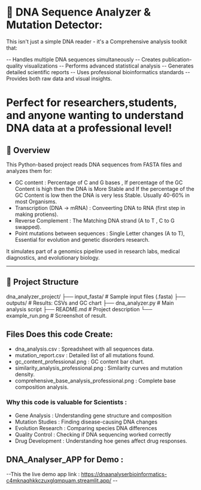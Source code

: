 # 🧬 DNA Sequence Analyzer & Mutation Detector:

This isn't just a simple DNA reader - it's a Comprehensive analysis toolkit that:

-- Handles multiple DNA sequences simultaneously
-- Creates publication-quality visualizations
-- Performs advanced statistical analysis
-- Generates detailed scientific reports
-- Uses professional bioinformatics standards
-- Provides both raw data and visual insights.

# Perfect for researchers,students, and anyone wanting to understand DNA data at a professional level!

## 📌 Overview

This Python-based project reads DNA sequences from FASTA files and analyzes them for:

- GC content : Percentage of C and G bases , If percentage of the GC Content is high then the DNA is More Stable and If the percentage of the GC Content is low then the DNA is very less Stable. Usually 40-60% in most Organisms.
- Transcription (DNA → mRNA) : Conveerting DNA to RNA (first step in making protiens).
- Reverse Complement : The Matching DNA strand (A to T , C to G swapped).
- Point mutations between sequences : Single Letter changes (A to T), Essential for evolution and genetic disorders research.

It simulates part of a genomics pipeline used in research labs, medical diagnostics, and evolutionary biology.

---

## 📁 Project Structure

dna_analyzer_project/
├── input_fasta/ # Sample input files (.fasta)
├── outputs/ # Results: CSVs and GC chart
├── dna_analyzer.py # Main analysis script
├── README.md # Project description
└── example_run.png # Screenshot of result.

## Files Does this code Create: 
 - dna_analysis.csv : Spreadsheet with all sequences data.
- mutation_report.csv : Detailed list of all mutations found.
- gc_content_professional.png : GC content bar chart.
- similarity_analysis_professional.png : Similarity curves and mutation density.
- comprehensive_base_analysis_professional.png : Complete base composition analysis.

### Why this code is valuable for Scientists :

- Gene Analysis : Understanding gene structure and composition
- Mutation Studies : Finding disease-causing DNA changes
- Evolution Research : Comparing species DNA differences
- Quality Control : Checking if DNA sequencing worked correctly
- Drug Development : Understanding hoe genes affect drug responses.

## DNA_Analyser_APP for Demo :
--This the live demo app link :  https://dnaanalyserbioinformatics-c4mknaqhkkczuxglqmpuam.streamlit.app/ --



